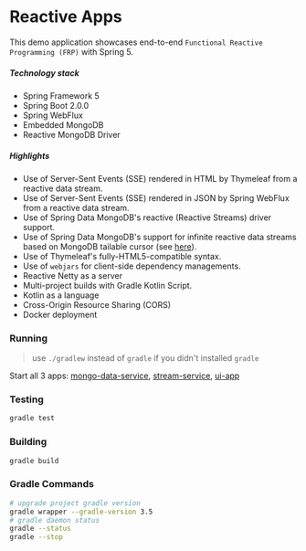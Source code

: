 Reactive Apps
=============
This demo application showcases end-to-end `Functional Reactive Programming (FRP)` with Spring 5.

##### Technology stack
* Spring Framework 5
* Spring Boot 2.0.0
* Spring WebFlux
* Embedded MongoDB
* Reactive MongoDB Driver

##### Highlights
* Use of Server-Sent Events (SSE) rendered in HTML by Thymeleaf from a reactive data stream.
* Use of Server-Sent Events (SSE) rendered in JSON by Spring WebFlux from a reactive data stream. 
* Use of Spring Data MongoDB's reactive (Reactive Streams) driver support.
* Use of Spring Data MongoDB's support for infinite reactive data streams based on MongoDB tailable cursor (see [here](https://docs.mongodb.com/manual/core/tailable-cursors/)). 
* Use of Thymeleaf's fully-HTML5-compatible syntax.
* Use of `webjars` for client-side dependency managements.
* Reactive Netty as a server
* Multi-project builds with Gradle Kotlin Script. 
* Kotlin as a language
* Cross-Origin Resource Sharing (CORS)
* Docker deployment


### Running
> use `./gradlew` instead of `gradle` if you didn't installed `gradle`

Start all 3 apps: [mongo-data-service](./mongo-data-service), [stream-service](./stream-service), [ui-app](./ui-app)

### Testing
```bash
gradle test
```
### Building 
```bash
gradle build
```

### Gradle Commands
```bash
# upgrade project gradle version
gradle wrapper --gradle-version 3.5
# gradle daemon status 
gradle --status
gradle --stop
```


